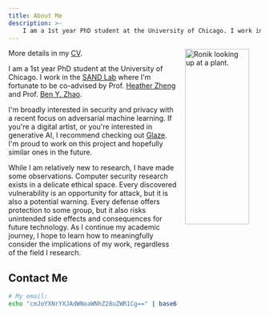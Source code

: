 ```yaml
---
title: About Me
description: >-
    I am a 1st year PhD student at the University of Chicago. I work in the SAND Lab where I'm fortunate to be co-advised by Prof. Heather Zheng and Prof. Ben Y. Zhao.
---
```


<style>
.profile-image-ronik {
    width: min(max(30%,8rem),100%)!important;
    margin: 1rem;
    margin-top: 0;
    margin-right: 0;
    float: right!important;
}
</style>

<img src="ronik.jpg" class="profile-image-ronik" alt="Ronik looking up at a plant."> 

More details in my [CV](/about/Ronik%20Bhaskar%20CV%20Redacted.pdf).

I am a 1st year PhD student at the University of Chicago. I work in the [SAND Lab](https://sandlab.cs.uchicago.edu/index.html) where I'm fortunate to be co-advised by Prof. [Heather Zheng](http://people.cs.uchicago.edu/~htzheng/) and Prof. [Ben Y. Zhao](http://people.cs.uchicago.edu/~ravenben/). 

I'm broadly interested in security and privacy with a recent focus on adversarial machine learning. If you're a digital artist, or you're interested in generative AI, I recommend checking out [Glaze](https://glaze.cs.uchicago.edu). I'm proud to work on this project and hopefully similar ones in the future.

While I am relatively new to research, I have made some observations. Computer security research exists in a delicate ethical space. Every discovered vulnerability is an opportunity for attack, but it is also a potential warning. Every defense offers protection to some group, but it also risks unintended side effects and consequences for future technology. As I continue my academic journey, I hope to learn how to meaningfully consider the implications of my work, regardless of the field I research.

## Contact Me
```bash
# My email:
echo "cmJoYXNrYXJAdWNoaWNhZ28uZWR1Cg==" | base64 --decode
```

<!-- I was never the creative one or the artistic one. I was always "that guy that's good at math." -->

<!-- Then COVID hit. -->

<!-- In December of 2020, a welcoming group of friends adopted me into their Discord server. We joked about building more friends, but some part of me kept whispering, *Maybe that's not a bad idea.* So, that month, I built a working [discord bot](/projects/discord_bot). His name was Igor, and despite the lack of functionality, he was full of life and personality. The server members loved him like a pet.  -->


<!-- A few months later, while chatting about the chaos of life with some filmmakers, they mentioned the butterfly effect. I asked about the origin of the phrase, and a few hours later, I found myself stumbling down a rabbit hole of differential equations and strange attractors. A week later, I recreated Lorenz's Butterfly Effect—the beginnings of the [math art](/projects/math-art) project. -->

<!-- This continued incessantly. Someone would throw out a phrase or idea, and I would run with it. As I continued creating, I started finding my voice in code. Despite everything I made, it took me months to finally call myself creative, which would have been impossible on my own. My friends reminded me that I was more than test scores and good grades, and I hope they know how grateful I am. -->

<!-- Without the people closest to me providing constant support and inspiration and critiques, I wouldn't still be creating. If that's you, thanks.  -->

<!-- *Add to the [dialogue](/chat), and become part of my story.* -->